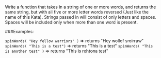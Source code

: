 Write a function that takes in a string of one or more words, and returns the same string, but with all five or more letter words reversed (Just like the name of this Kata). Strings passed in will consist of only letters and spaces. Spaces will be included only when more than one word is present.


###Examples:

`spinWords( "Hey fellow warriors" )` => returns "Hey wollef sroirraw" 
`spinWords( "This is a test")` => returns "This is a test" 
`spinWords( "This is another test" )` => returns "This is rehtona test"